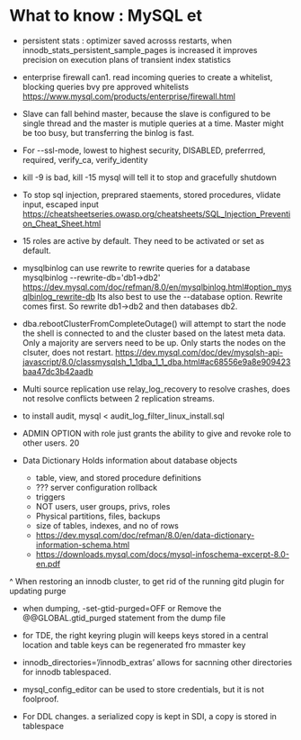 # What to know : MySQL et

* persistent stats : optimizer saved acrosss restarts, when innodb_stats_persistent_sample_pages is increased it improves precision on execution plans of transient index statistics

* enterprise firewall can1. read incoming queries to create a whitelist, blocking queries bvy pre approved whitelists
  https://www.mysql.com/products/enterprise/firewall.html

* Slave can fall behind master, because the slave is configured to be single thread and the master is mutiple queries
at a time. Master might be too busy, but transferring the binlog is fast. 

* For --ssl-mode, lowest to highest security, DISABLED, preferrred, required, verify_ca, verify_identity

* kill -9 is bad, kill -15 mysql will tell it to stop and gracefully shutdown

* To stop sql injection, preprared staements, stored procedures, vlidate input, escaped input
  https://cheatsheetseries.owasp.org/cheatsheets/SQL_Injection_Prevention_Cheat_Sheet.html

* 15 roles are active by default. They need to be activated or set as default.

* mysqlbinlog can use rewrite to rewrite queries for a database
  mysqlbinlog --rewrite-db='db1->db2'
  https://dev.mysql.com/doc/refman/8.0/en/mysqlbinlog.html#option_mysqlbinlog_rewrite-db
  Its also best to use the --database option. Rewrite comes first. So rewrite db1->db2 and then databases db2.

* dba.rebootClusterFromCompleteOutage() will attempt to start the node the shell is connected to and the cluster
based on the latest meta data. Only a majority are servers need to be up. Only starts the nodes on the clsuter,
does not restart. 
https://dev.mysql.com/doc/dev/mysqlsh-api-javascript/8.0/classmysqlsh_1_1dba_1_1_dba.html#ac68556e9a8e909423baa47dc3b42aadb


* Multi source replication use relay_log_recovery to resolve crashes, does not resolve conflicts between 2 replication
streams.

* to install audit, mysql < audit_log_filter_linux_install.sql

* ADMIN OPTION with role just grants the ability to give and revoke role to other users. 20

* Data Dictionary  Holds information about database objects
   * table, view, and stored procedure definitions
   * ??? server configuration rollback
   * triggers
   * NOT users, user groups, privs, roles
   * Physical partitions, files, backups
   * size of tables, indexes, and no of rows
   * https://dev.mysql.com/doc/refman/8.0/en/data-dictionary-information-schema.html
   * https://downloads.mysql.com/docs/mysql-infoschema-excerpt-8.0-en.pdf

^ When restoring an innodb cluster, to get rid of the running gitd plugin for updating purge
  * when dumping, -set-gtid-purged=OFF or Remove the @@GLOBAL.gtid_purged statement from the dump file

* for TDE, the right keyring plugin will keeps keys stored in a central location and table keys can be regenerated fro mmaster key

* innodb_directories=’/innodb_extras’ allows for sacnning other directories for innodb tablespaced.

* mysql_config_editor can be used to store credentials, but it is not foolproof. 

* For DDL changes. a serialized copy is kept in SDI, a copy is stored in tablespace




